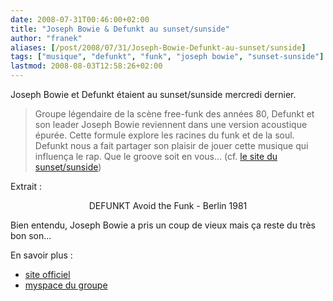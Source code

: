 ```yaml
---
date: 2008-07-31T00:46:00+02:00
title: "Joseph Bowie & Defunkt au sunset/sunside"
author: "franek"
aliases: [/post/2008/07/31/Joseph-Bowie-Defunkt-au-sunset/sunside]
tags: ["musique", "defunkt", "funk", "joseph bowie", "sunset-sunside"]
lastmod: 2008-08-03T12:58:26+02:00
---
```

Joseph Bowie et Defunkt étaient au sunset/sunside mercredi dernier.

> Groupe légendaire de la scène free-funk des années 80, Defunkt et son leader Joseph Bowie reviennent dans une version acoustique épurée. Cette formule explore les racines du funk et de la soul. Defunkt nous a fait partager son plaisir de jouer cette musique qui influença le rap. Que le groove soit en vous... (cf. [le site du sunset/sunside](http://www.sunset-sunside.com/concert.php?club=sunset&concert=2515&month=7&year=2008))

Extrait :

<div class="external-media" style="margin: 1em auto; text-align: center;"><object data="http://www.youtube.com/v/eHmTJ1p2hRk&hl=fr&fs=1" height="350" type="application/x-shockwave-flash" width="425"> <param name="movie" value="http://www.youtube.com/v/eHmTJ1p2hRk&hl=fr&fs=1"></param> <param name="wmode" value="transparent"></param></object>  
DEFUNKT Avoid the Funk - Berlin 1981 </div>Bien entendu, Joseph Bowie a pris un coup de vieux mais ça reste du très bon son...

En savoir plus :

- [site officiel](http://ww.defunktmusic.com)
- [myspace du groupe](http://www.myspace.com/joebowiesdefunkt)
